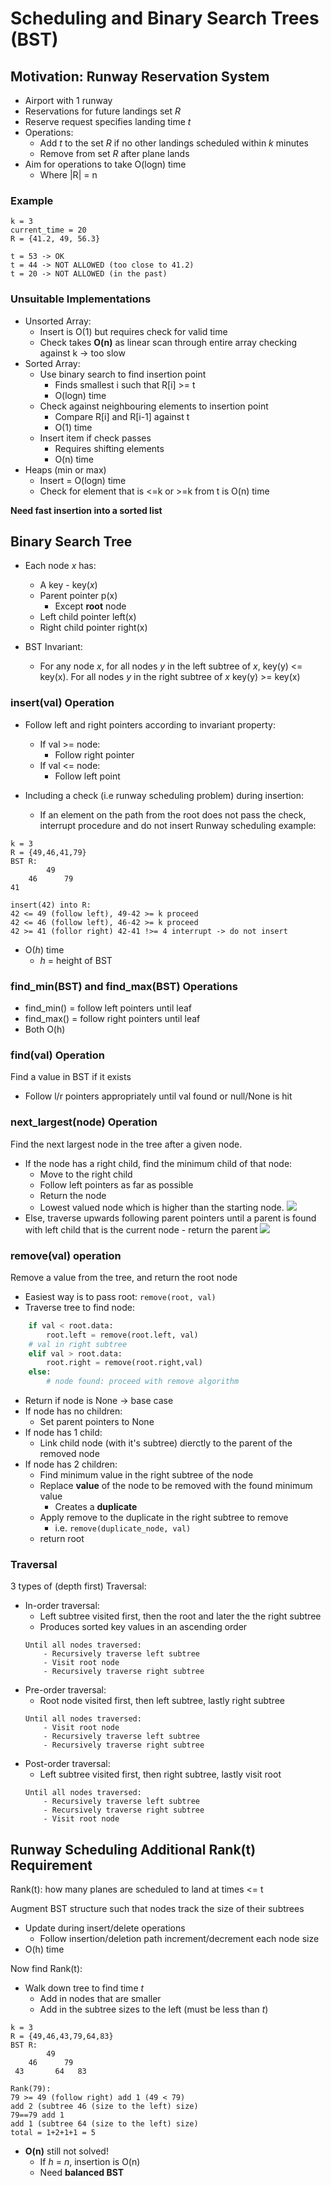 # Scheduling and Binary Search Trees (BST)

## Motivation: Runway Reservation System
* Airport with 1 runway
* Reservations for future landings set *R*
* Reserve request specifies landing time *t*
* Operations:
    * Add *t* to the set *R* if no other landings scheduled within *k* minutes
    * Remove from set *R* after plane lands
* Aim for operations to take O(logn) time
    * Where |R| = n

### Example
```
k = 3
current_time = 20
R = {41.2, 49, 56.3}

t = 53 -> OK
t = 44 -> NOT ALLOWED (too close to 41.2)
t = 20 -> NOT ALLOWED (in the past)
```

### Unsuitable Implementations
* Unsorted Array:
    * Insert is O(1) but requires check for valid time
    * Check takes **O(n)** as linear scan through entire array checking against k -> too slow
* Sorted Array:
    * Use binary search to find insertion point
        * Finds smallest i such that R[i] >= t
        * O(logn) time
    * Check against neighbouring elements to insertion point
        * Compare R[i] and R[i-1] against t
        * O(1) time
    * Insert item if check passes
        * Requires shifting elements
        * O(n) time
* Heaps (min or max)
    * Insert = O(logn) time
    * Check for element that is <=k or >=k from t is O(n) time

**Need fast insertion into a sorted list**

## Binary Search Tree
* Each node *x* has:
    * A key - key(*x*)
    * Parent pointer p(x)
        * Except **root** node
    * Left child pointer left(x)
    * Right child pointer right(x)

* BST Invariant:
    * For any node *x*, for all nodes *y* in the left subtree of *x*, key(y) <= key(x). For all nodes *y* in the right subtree of *x* key(y) >= key(x)

### insert(val) Operation

* Follow left and right pointers according to invariant property:
    * If val >= node:
        * Follow right pointer
    * If val <= node:
        * Follow left point

* Including a check (i.e runway scheduling problem) during insertion:
    * If an element on the path from the root does not pass the check, interrupt procedure and do not insert
Runway scheduling example:
```
k = 3
R = {49,46,41,79}
BST R:
        49
    46      79
41 

insert(42) into R:
42 <= 49 (follow left), 49-42 >= k proceed
42 <= 46 (follow left), 46-42 >= k proceed
42 >= 41 (follor right) 42-41 !>= 4 interrupt -> do not insert
```

* O(*h*) time
    * *h* = height of BST

### find_min(BST) and find_max(BST) Operations
* find_min() = follow left pointers until leaf
* find_max() = follow right pointers until leaf
* Both O(h)

### find(val) Operation
Find a value in BST if it exists
* Follow l/r pointers appropriately until val found or null/None is hit

### next_largest(node) Operation
Find the next largest node in the tree after a given node.
* If the node has a right child, find the minimum child of that node:
    * Move to the right child
    * Follow left pointers as far as possible
    * Return the node
    * Lowest valued node which is higher than the starting node.
    ![](../images/2018-01-13-18-16-14.png)
* Else, traverse upwards following parent pointers until a parent is found with left child that is the current node - return the parent
    ![](../images/2018-01-13-18-16-30.png)

### remove(val) operation
Remove a value from the tree, and return the root node
* Easiest way is to pass root: `remove(root, val)`
* Traverse tree to find node:
```Python
    if val < root.data:
        root.left = remove(root.left, val)
    # val in right subtree
    elif val > root.data:
        root.right = remove(root.right,val)
    else:
        # node found: proceed with remove algorithm
```
* Return if node is None -> base case
* If node has no children:
    * Set parent pointers to None
* If node has 1 child:
    * Link child node (with it's subtree) dierctly to the parent of the removed node
* If node has 2 children:
    * Find minimum value in the right subtree of the node
    * Replace **value** of the node to be removed with the found minimum value
        * Creates a **duplicate**
    * Apply remove to the duplicate in the right subtree to remove
        * i.e. `remove(duplicate_node, val)`
    * return root


### Traversal
3 types of (depth first) Traversal:
* In-order traversal:
    * Left subtree visited first, then the root and later the the right subtree
    * Produces sorted key values in an ascending order
    ```
    Until all nodes traversed:
        - Recursively traverse left subtree
        - Visit root node
        - Recursively traverse right subtree
    ```
* Pre-order traversal:
    * Root node visited first, then left subtree, lastly right subtree
    ```
    Until all nodes traversed:
        - Visit root node
        - Recursively traverse left subtree
        - Recursively traverse right subtree
    ```
* Post-order traversal:
    * Left subtree visited first, then right subtree, lastly visit root
    ```
    Until all nodes traversed:
        - Recursively traverse left subtree
        - Recursively traverse right subtree
        - Visit root node
    ```
## Runway Scheduling Additional Rank(t) Requirement
Rank(t): how many planes are scheduled to land at times <= t

Augment BST structure such that nodes track the size of their subtrees
* Update during insert/delete operations
    * Follow insertion/deletion path increment/decrement each node size
* O(h) time

Now find Rank(t):
* Walk down tree to find time *t*
    * Add in nodes that are smaller
    * Add in the subtree sizes to the left (must be less than *t*)
```
k = 3
R = {49,46,43,79,64,83}
BST R:
        49
    46      79
 43       64   83

Rank(79):
79 >= 49 (follow right) add 1 (49 < 79) 
add 2 (subtree 46 (size to the left) size)
79==79 add 1
add 1 (subtree 64 (size to the left) size)
total = 1+2+1+1 = 5
```
* **O(n)** still not solved!
    * If *h* = *n*, insertion is O(n)
    * Need **balanced BST**